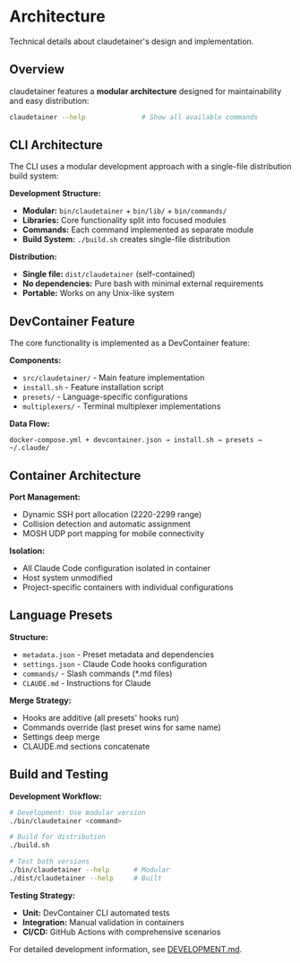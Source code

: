# Architecture

Technical details about claudetainer's design and implementation.

## Overview

claudetainer features a **modular architecture** designed for maintainability and easy distribution:

```bash
claudetainer --help              # Show all available commands
```

## CLI Architecture

The CLI uses a modular development approach with a single-file distribution build system:

**Development Structure:**
- **Modular:** `bin/claudetainer` + `bin/lib/` + `bin/commands/`
- **Libraries:** Core functionality split into focused modules
- **Commands:** Each command implemented as separate module
- **Build System:** `./build.sh` creates single-file distribution

**Distribution:**
- **Single file:** `dist/claudetainer` (self-contained)
- **No dependencies:** Pure bash with minimal external requirements
- **Portable:** Works on any Unix-like system

## DevContainer Feature

The core functionality is implemented as a DevContainer feature:

**Components:**
- `src/claudetainer/` - Main feature implementation
- `install.sh` - Feature installation script
- `presets/` - Language-specific configurations
- `multiplexers/` - Terminal multiplexer implementations

**Data Flow:**
```
docker-compose.yml + devcontainer.json → install.sh → presets → ~/.claude/
```

## Container Architecture

**Port Management:**
- Dynamic SSH port allocation (2220-2299 range)
- Collision detection and automatic assignment
- MOSH UDP port mapping for mobile connectivity

**Isolation:**
- All Claude Code configuration isolated in container
- Host system unmodified
- Project-specific containers with individual configurations

## Language Presets

**Structure:**
- `metadata.json` - Preset metadata and dependencies
- `settings.json` - Claude Code hooks configuration  
- `commands/` - Slash commands (*.md files)
- `CLAUDE.md` - Instructions for Claude

**Merge Strategy:**
- Hooks are additive (all presets' hooks run)
- Commands override (last preset wins for same name)
- Settings deep merge
- CLAUDE.md sections concatenate

## Build and Testing

**Development Workflow:**
```bash
# Development: Use modular version
./bin/claudetainer <command>

# Build for distribution
./build.sh

# Test both versions
./bin/claudetainer --help      # Modular
./dist/claudetainer --help     # Built
```

**Testing Strategy:**
- **Unit:** DevContainer CLI automated tests
- **Integration:** Manual validation in containers
- **CI/CD:** GitHub Actions with comprehensive scenarios

For detailed development information, see [DEVELOPMENT.md](DEVELOPMENT.md).